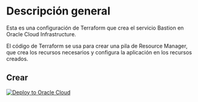 # Descripción general
Esta es una configuración de Terraform que crea el servicio Bastion en Oracle Cloud Infrastructure.

El código de Terraform se usa para crear una pila de Resource Manager, que crea los recursos necesarios y configura la aplicación en los recursos creados.

## Crear 
[![Deploy to Oracle Cloud](https://oci-resourcemanager-plugin.plugins.oci.oraclecloud.com/latest/deploy-to-oracle-cloud.svg)](https://cloud.oracle.com/resourcemanager/stacks/create?zipUrl=https://github.com/jesselca96/LaboratoriosOCI/raw/main/Terraforms/Zips/Networking.zip)
